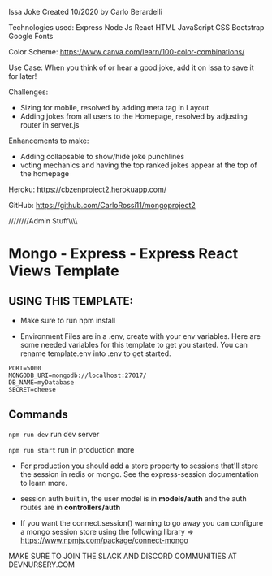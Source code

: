 Issa Joke Created 10/2020 by Carlo Berardelli

Technologies used:
Express
Node Js
React
HTML
JavaScript
CSS
Bootstrap
Google Fonts

Color Scheme: https://www.canva.com/learn/100-color-combinations/

Use Case:
When you think of or hear a good joke, add it on Issa to save it for later!

Challenges: 
- Sizing for mobile, resolved by adding meta tag in Layout
- Adding jokes from all users to the Homepage, resolved by adjusting router in server.js

Enhancements to make:
- Adding collapsable to show/hide joke punchlines
- voting mechanics and having the top ranked jokes appear at the top of the homepage

Heroku:
https://cbzenproject2.herokuapp.com/

GitHub:
https://github.com/CarloRossi11/mongoproject2




////////Admin Stuff\\\\\\\\
# Mongo - Express - Express React Views Template

## USING THIS TEMPLATE:

- Make sure to run npm install

- Environment Files are in a .env, create with your env variables. Here are some needed variables for this template to get you started. You can rename template.env into .env to get started.

```
PORT=5000
MONGODB_URI=mongodb://localhost:27017/
DB_NAME=myDatabase
SECRET=cheese
```

## Commands

`npm run dev` run dev server

`npm run start` run in production more

- For production you should add a store property to sessions that'll store the session in redis or mongo. See the express-session documentation to learn more.

- session auth built in, the user model is in **models/auth** and the auth routes are in **controllers/auth**

- If you want the connect.session() warning to go away you can configure a mongo session store using the following library => https://www.npmjs.com/package/connect-mongo

MAKE SURE TO JOIN THE SLACK AND DISCORD COMMUNITIES AT DEVNURSERY.COM
